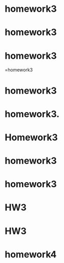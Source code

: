 # homework3
# homework3
# homework3
=homework3
# homework3
# homework3.
# Homework3
# homework3
# homework3
# HW3
# HW3
# homework4
